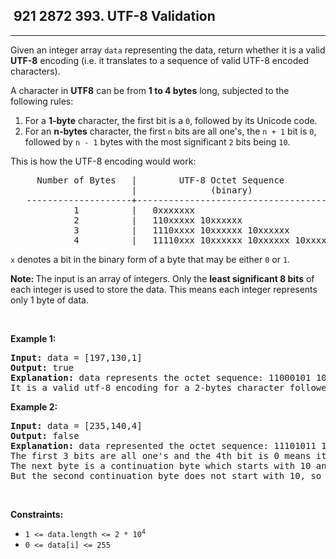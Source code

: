 <h2> 921 2872
393. UTF-8 Validation</h2><hr><div><p>Given an integer array <code>data</code> representing the data, return whether it is a valid <strong>UTF-8</strong> encoding (i.e. it translates to a sequence of valid UTF-8 encoded characters).</p>

<p>A character in <strong>UTF8</strong> can be from <strong>1 to 4 bytes</strong> long, subjected to the following rules:</p>

<ol>
	<li>For a <strong>1-byte</strong> character, the first bit is a <code>0</code>, followed by its Unicode code.</li>
	<li>For an <strong>n-bytes</strong> character, the first <code>n</code> bits are all one's, the <code>n + 1</code> bit is <code>0</code>, followed by <code>n - 1</code> bytes with the most significant <code>2</code> bits being <code>10</code>.</li>
</ol>

<p>This is how the UTF-8 encoding would work:</p>

<pre>     Number of Bytes   |        UTF-8 Octet Sequence
                       |              (binary)
   --------------------+-----------------------------------------
            1          |   0xxxxxxx
            2          |   110xxxxx 10xxxxxx
            3          |   1110xxxx 10xxxxxx 10xxxxxx
            4          |   11110xxx 10xxxxxx 10xxxxxx 10xxxxxx
</pre>

<p><code>x</code> denotes a bit in the binary form of a byte that may be either <code>0</code> or <code>1</code>.</p>

<p><strong>Note: </strong>The input is an array of integers. Only the <strong>least significant 8 bits</strong> of each integer is used to store the data. This means each integer represents only 1 byte of data.</p>

<p>&nbsp;</p>
<p><strong class="example">Example 1:</strong></p>

<pre><strong>Input:</strong> data = [197,130,1]
<strong>Output:</strong> true
<strong>Explanation:</strong> data represents the octet sequence: 11000101 10000010 00000001.
It is a valid utf-8 encoding for a 2-bytes character followed by a 1-byte character.
</pre>

<p><strong class="example">Example 2:</strong></p>

<pre><strong>Input:</strong> data = [235,140,4]
<strong>Output:</strong> false
<strong>Explanation:</strong> data represented the octet sequence: 11101011 10001100 00000100.
The first 3 bits are all one's and the 4th bit is 0 means it is a 3-bytes character.
The next byte is a continuation byte which starts with 10 and that's correct.
But the second continuation byte does not start with 10, so it is invalid.
</pre>

<p>&nbsp;</p>
<p><strong>Constraints:</strong></p>

<ul>
	<li><code>1 &lt;= data.length &lt;= 2 * 10<sup>4</sup></code></li>
	<li><code>0 &lt;= data[i] &lt;= 255</code></li>
</ul>
</div>